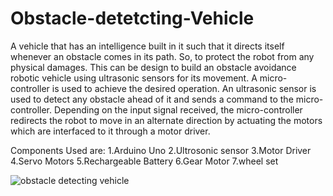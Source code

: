 # Obstacle-detetcting-Vehicle
A vehicle that has an intelligence built in it such that it directs itself whenever an obstacle comes in its path. So, to protect the robot from any physical damages. This can be design to build an obstacle avoidance robotic vehicle using ultrasonic sensors for its movement. A micro-controller  is used to achieve the desired operation. An ultrasonic sensor is used to detect any obstacle ahead of it and sends a command to the micro-controller. Depending on the input signal received, the micro-controller redirects the robot to move in an alternate direction by actuating the motors which are interfaced to it through a motor driver. 

Components Used are:
1.Arduino Uno
2.Ultrosonic sensor
3.Motor Driver
4.Servo Motors
5.Rechargeable Battery
6.Gear Motor
7.wheel set

![obstacle detecting vehicle](https://user-images.githubusercontent.com/56711682/130020888-38f1ffcf-72dc-4ee5-abac-c60888ac7e06.JPG)
